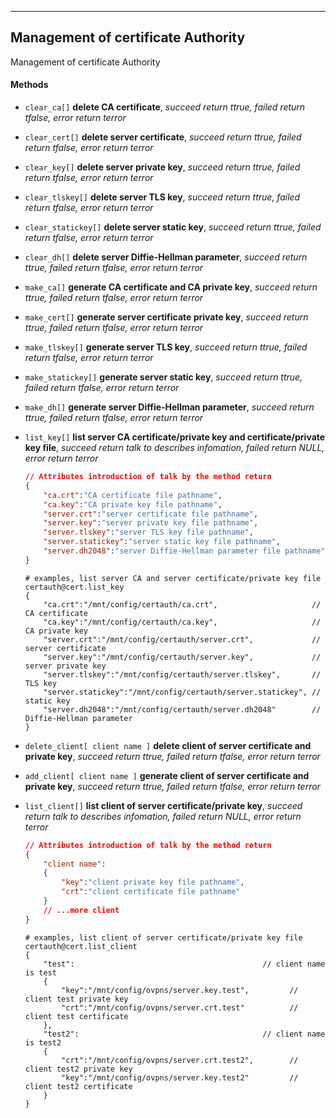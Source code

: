 ***
## Management of certificate Authority
Management of certificate Authority

#### **Methods**

+ `clear_ca[]` **delete CA certificate**, *succeed return ttrue, failed return tfalse, error return terror*

+ `clear_cert[]` **delete server certificate**, *succeed return ttrue, failed return tfalse, error return terror*

+ `clear_key[]` **delete server private key**, *succeed return ttrue, failed return tfalse, error return terror*

+ `clear_tlskey[]` **delete server TLS key**, *succeed return ttrue, failed return tfalse, error return terror*

+ `clear_statickey[]` **delete server static key**, *succeed return ttrue, failed return tfalse, error return terror*

+ `clear_dh[]` **delete server Diffie-Hellman parameter**, *succeed return ttrue, failed return tfalse, error return terror*


+ `make_ca[]` **generate CA certificate and CA private key**, *succeed return ttrue, failed return tfalse, error return terror*

+ `make_cert[]` **generate server certificate private key**, *succeed return ttrue, failed return tfalse, error return terror*

+ `make_tlskey[]` **generate server TLS key**, *succeed return ttrue, failed return tfalse, error return terror*

+ `make_statickey[]` **generate server static key**, *succeed return ttrue, failed return tfalse, error return terror*

+ `make_dh[]` **generate server Diffie-Hellman parameter**, *succeed return ttrue, failed return tfalse, error return terror*

+ `list_key[]` **list server CA certificate/private key and certificate/private key file**, *succeed return talk to describes infomation, failed return NULL, error return terror*
    ```json
    // Attributes introduction of talk by the method return
    {
        "ca.crt":"CA certificate file pathname",
        "ca.key":"CA private key file pathname",
        "server.crt":"server certificate file pathname",
        "server.key":"server private key file pathname",
        "server.tlskey":"server TLS key file pathname",
        "server.statickey":"server static key file pathname",
        "server.dh2048":"server Diffie-Hellman parameter file pathname"
    }
    ```
    ```shell
    # examples, list server CA and server certificate/private key file
    certauth@cert.list_key
    {
        "ca.crt":"/mnt/config/certauth/ca.crt",                     // CA certificate
        "ca.key":"/mnt/config/certauth/ca.key",                     // CA private key
        "server.crt":"/mnt/config/certauth/server.crt",             // server certificate
        "server.key":"/mnt/config/certauth/server.key",             // server private key
        "server.tlskey":"/mnt/config/certauth/server.tlskey",       // TLS key
        "server.statickey":"/mnt/config/certauth/server.statickey", // static key
        "server.dh2048":"/mnt/config/certauth/server.dh2048"        // Diffie-Hellman parameter
    }
    ```


+ `delete_client[ client name ]` **delete client of server certificate and private key**, *succeed return ttrue, failed return tfalse, error return terror*
    
+ `add_client[ client name ]` **generate client of server certificate and private key**, *succeed return ttrue, failed return tfalse, error return terror*

+ `list_client[]` **list client of server certificate/private key**, *succeed return talk to describes infomation, failed return NULL, error return terror*
    ```json
    // Attributes introduction of talk by the method return
    {
        "client name":
        {
            "key":"client private key file pathname",
            "crt":"client certificate file pathname"
        }
        // ...more client
    }
    ```
    ```shell
    # examples, list client of server certificate/private key file
    certauth@cert.list_client
    {
        "test":                                          // client name is test
        {
            "key":"/mnt/config/ovpns/server.key.test",         // client test private key
            "crt":"/mnt/config/ovpns/server.crt.test"          // client test certificate
        },
        "test2":                                         // client name is test2
        {
            "crt":"/mnt/config/ovpns/server.crt.test2",        // client test2 private key
            "key":"/mnt/config/ovpns/server.key.test2"         // client test2 certificate
        }
    }
    ```

